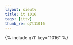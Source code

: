 ```yaml
--- 
layout: sieutv
title: it 1016
tags: [ittv]
thumb_re: q7t11016
---
```

{% include q7t1 key="1016" %} 
